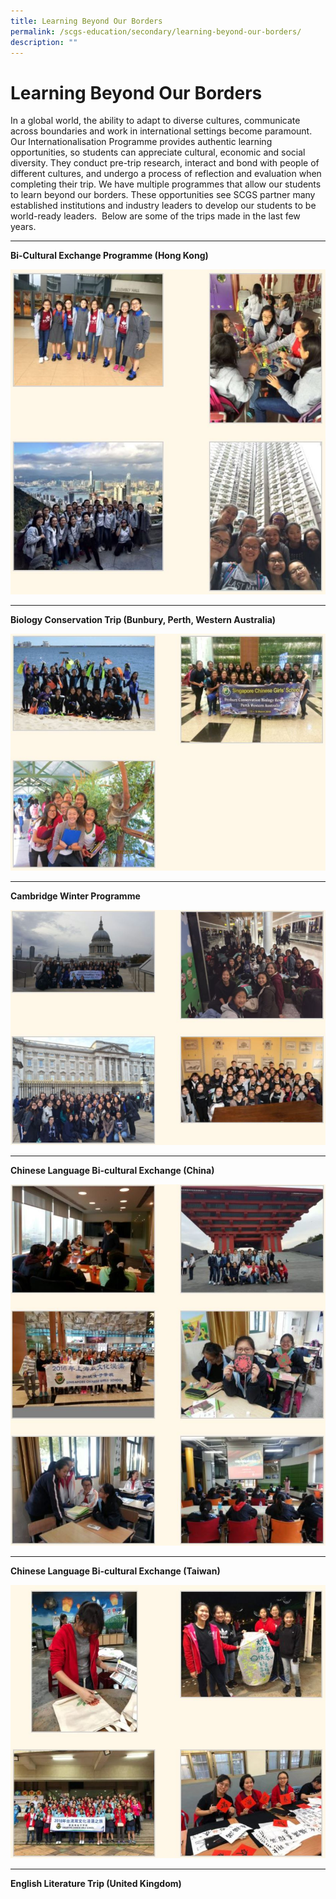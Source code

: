 ```yaml
---
title: Learning Beyond Our Borders
permalink: /scgs-education/secondary/learning-beyond-our-borders/
description: ""
---
```

# **Learning Beyond Our Borders**

In a global world, the ability to adapt to diverse cultures, communicate across boundaries and work in international settings become paramount. Our Internationalisation Programme provides authentic learning opportunities, so students can appreciate cultural, economic and social diversity. They conduct pre-trip research, interact and bond with people of different cultures, and undergo a process of reflection and evaluation when completing their trip. We have multiple programmes that allow our students to learn beyond our borders. These opportunities see SCGS partner many established institutions and industry leaders to develop our students to be world-ready leaders.  Below are some of the trips made in the last few years.

* * *

**Bi-Cultural Exchange Programme (Hong Kong)**

![](/images/learning%20beyond%20our%20borders%201.jpg)


* * *

**Biology Conservation Trip (Bunbury, Perth, Western Australia)**

![](/images/learning%20beyond%20our%20borders%202.jpg)


* * *

**Cambridge Winter Programme**

![](/images/learning%20beyond%20our%20borders%203.jpg)

* * * 

**Chinese Language Bi-cultural Exchange (China)**

![](/images/learning%20beyond%20our%20borders%204.jpg)

* * *

**Chinese Language Bi-cultural Exchange (Taiwan)**

![](/images/learning%20beyond%20our%20borders%205.jpg)

* * *

**English Literature Trip (United Kingdom)**

